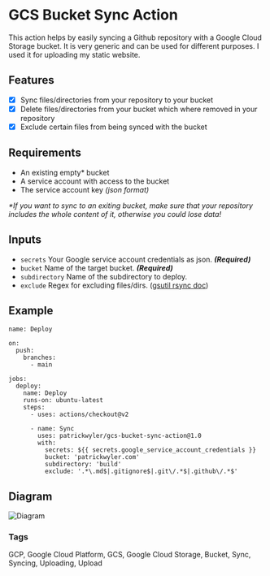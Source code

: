 # GCS Bucket Sync Action
This action helps by easily syncing a Github repository with a Google Cloud Storage bucket. It is very generic and can be used for different purposes. I used it for uploading my static website.

## Features
- [X] Sync files/directories from your repository to your bucket
- [X] Delete files/directories from your bucket which where removed in your repository
- [X] Exclude certain files from being synced with the bucket

## Requirements
- An existing empty* bucket
- A service account with access to the bucket
- The service account key _(json format)_

_\*If you want to sync to an exiting bucket, make sure that your repository includes the whole content of it, otherwise you could lose data!_

## Inputs
- `secrets` Your Google service account credentials as json. _**(Required)**_
- `bucket` Name of the target bucket. _**(Required)**_
- `subdirectory` Name of the subdirectory to deploy.
- `exclude` Regex for excluding files/dirs. ([gsutil rsync doc](https://cloud.google.com/storage/docs/gsutil/commands/rsync))

## Example

```
name: Deploy

on:
  push:
    branches:
      - main

jobs:
  deploy:
    name: Deploy
    runs-on: ubuntu-latest
    steps:
      - uses: actions/checkout@v2

      - name: Sync
        uses: patrickwyler/gcs-bucket-sync-action@1.0
        with:
          secrets: ${{ secrets.google_service_account_credentials }}
          bucket: 'patrickwyler.com'
          subdirectory: 'build'
          exclude: '.*\.md$|.gitignore$|.git\/.*$|.github\/.*$'
```

## Diagram

![Diagram](http://www.plantuml.com/plantuml/png/TPB1JiCm38RlUGghNE3GmUWa149eOqoSk8mhbopnscXfKYMfs8JsxgInjcwZ71fPzcVd_-DEVU0kjBLcVgDCmnslmQ48t9GQuOS1hAoJwEPMMmVoeU2JnsFoC-mY9BclKB8zOqBRLaAfGjMkW7l8tbEOfJbhgsCBE6nigYrZu5MmRfV1rNUb0brt1ALoumIEui28hDTIuDq5KH11Lrv0IcCwY5akPcyVYr4j_w4cnqcgDDPXZoMkVnEFEiRAcjG0PEvSrNqggPgNw3EgzXUDgMWaRaTLgFKVWBhHEUjEW3thldW8MpVMe0d0IKR_q31B6P9U5ASx4GrnrdOUvbtoR2shLcmm9EOrXSDB8Mp88kcd-f3D0MZOwhvJpVfNVixpWzCdo4eCQOY_ZI8yV9bhXxw9AE1Mw5PYJ47wZMzYb37gX3n_ELYCGoBYTqOaO8f6jhN-1G00)

### Tags
GCP, Google Cloud Platform, GCS, Google Cloud Storage, Bucket, Sync, Syncing, Uploading, Upload
